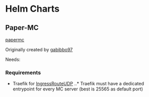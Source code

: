 # Helm Charts

## Paper-MC

[papermc](https://github.com/SirNiggo/helm/tree/main/charts/papermc)

Originally created by [gabibbo97](https://github.com/gabibbo97)

Needs:

### Requirements

* Traefik for [IngressRouteUDP](https://doc.traefik.io/traefik/routing/providers/kubernetes-crd/#kind-ingressrouteudp)
..* Traefik must have a dedicated entrypoint for every MC server (best is 25565 as default port) 